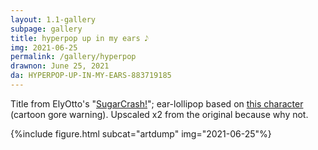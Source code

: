 ```yaml
---
layout: 1.1-gallery
subpage: gallery
title: hyperpop up in my ears 𝅘𝅥𝅮
img: 2021-06-25
permalink: /gallery/hyperpop
drawnon: June 25, 2021
da: HYPERPOP-UP-IN-MY-EARS-883719185
---
```

Title from ElyOtto's "<a href="https://www.youtube.com/watch?v=BfV4ZDgumTQ" target="_blank">SugarCrash!</a>"; ear-lollipop based on <a href="https://happytreefriends.fandom.com/wiki/Nutty" target="_blank">this character</a> (cartoon gore warning). Upscaled x2 from the original because why not.

{%include figure.html subcat="artdump" img="2021-06-25"%}
